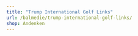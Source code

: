 ```yaml
---
title: "Trump International Golf Links"
url: /balmedie/trump-international-golf-links/
shop: Andenken
---
```

